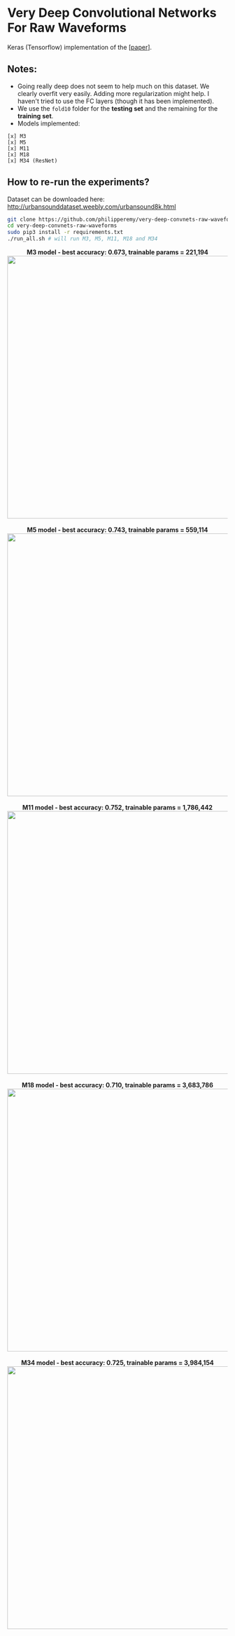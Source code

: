 # Very Deep Convolutional Networks For Raw Waveforms
Keras (Tensorflow) implementation of the [[paper](https://arxiv.org/abs/1610.00087)].

## Notes:
- Going really deep does not seem to help much on this dataset. We clearly overfit very easily. Adding more regularization might help. I haven't tried to use the FC layers (though it has been implemented).
- We use the `fold10` folder for the **testing set** and the remaining for the **training set**.
- Models implemented:
```
[x] M3
[x] M5
[x] M11
[x] M18
[x] M34 (ResNet)
```

## How to re-run the experiments?

Dataset can be downloaded here: http://urbansounddataset.weebly.com/urbansound8k.html

```bash
git clone https://github.com/philipperemy/very-deep-convnets-raw-waveforms.git
cd very-deep-convnets-raw-waveforms
sudo pip3 install -r requirements.txt
./run_all.sh # will run M3, M5, M11, M18 and M34
```

<div align="center">
  <b>M3 model - best accuracy: 0.673, trainable params = 221,194</b><br>
  <img src="assets/m3.png" width="600"><br><br>
</div>


<div align="center">
  <b>M5 model - best accuracy: 0.743, trainable params = 559,114</b><br>
  <img src="assets/m5.png" width="600"><br><br>
</div>

<div align="center">
  <b>M11 model - best accuracy: 0.752, trainable params = 1,786,442</b><br>
  <img src="assets/m11.png" width="600"><br><br>
</div>

<div align="center">
  <b>M18 model - best accuracy: 0.710, trainable params = 3,683,786</b><br>
  <img src="assets/m18.png" width="600"><br><br>
</div>

<div align="center">
  <b>M34 model - best accuracy: 0.725, trainable params = 3,984,154</b><br>
  <img src="assets/m34.png" width="600"><br><br>
</div>

